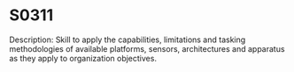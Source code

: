 # S0311
Description: Skill to apply the capabilities, limitations and tasking methodologies of available platforms, sensors, architectures and apparatus as they apply to organization objectives.
